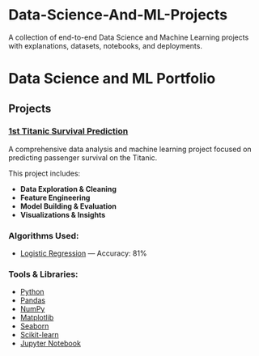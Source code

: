 # Data-Science-And-ML-Projects
A collection of end-to-end Data Science and Machine Learning projects with explanations, datasets, notebooks, and deployments.

# Data Science and ML Portfolio

## Projects

### [1st Titanic Survival Prediction](https://github.com/Sanhith30/Data-Science-And-ML-Projects/tree/main/Titanic%20Survival%20prediction)
A comprehensive data analysis and machine learning project focused on predicting passenger survival on the Titanic.

This project includes:  
- **Data Exploration & Cleaning**  
- **Feature Engineering**  
- **Model Building & Evaluation**  
- **Visualizations & Insights**  

### Algorithms Used:  
- [Logistic Regression](https://scikit-learn.org/stable/modules/generated/sklearn.linear_model.LogisticRegression.html) — Accuracy: 81%

### Tools & Libraries:  
- [Python](https://www.python.org/)  
- [Pandas](https://pandas.pydata.org/)  
- [NumPy](https://numpy.org/)  
- [Matplotlib](https://matplotlib.org/)  
- [Seaborn](https://seaborn.pydata.org/)  
- [Scikit-learn](https://scikit-learn.org/stable/)  
- [Jupyter Notebook](https://jupyter.org/)
